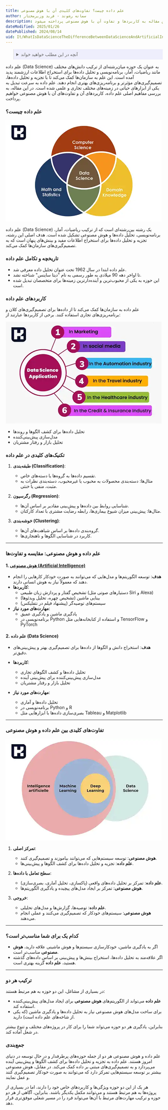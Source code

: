 ```yaml
---
title: علم داده چیست؟ تفاوت‌های کلیدی آن با هوش مصنوعی
author: سمانه رشوند - فربد وزیرمختار
description: علم داده ترکیبی از ریاضیات، آمار و برنامه‌نویسی است که به استخراج بینش از داده‌ها کمک می‌کند. در این مقاله به کاربردها و تفاوت آن با هوش مصنوعی پرداخته می‌شود.
dateModified: 2025/01/26
datePublished: 2024/08/14
uid: It/WhatIsDataScienceTheDifferenceBetweenDataScienceAndArtificialIntelligence
---
```

<blockquote style="background-color:#eeeefc; padding:0.5rem">
<details>
  <summary>آنچه در این مطلب خواهید خواند</summary>
  <ul>
    <li>علم داده چیست؟</li>
    <li>تاریخچه و تکامل علم داده</li>
    <li>کاربردهای علم داده</li>
    <li>تکنیک‌های کلیدی در علم داده</li>
    <li>علم داده و هوش مصنوعی: مقایسه و تفاوت‌ها</li>
    <li>تفاوت‌های کلیدی بین علم داده و هوش مصنوعی</li>
    <li>کدام یک برای شما مناسب‌تر است؟</li>
  </ul>
</details>
</blockquote>

علم داده (Data Science) به عنوان یک حوزه میان‌رشته‌ای از ترکیب دانش‌های مختلف مانند ریاضیات، آمار، برنامه‌نویسی و تحلیل داده‌ها برای استخراج اطلاعات ارزشمند پدید آمده است. این علم به سازمان‌ها کمک می‌کند تا با تجزیه و تحلیل داده‌ها، تصمیم‌گیری‌های مؤثرتر و برنامه‌ریزی‌های بهتری انجام دهند. علم داده به سرعت تبدیل به یکی از ابزارهای حیاتی در زمینه‌های مختلف تجاری و علمی شده است. در این مقاله، به بررسی مفاهیم اصلی علم داده، کاربردهای آن و تفاوت‌های آن با هوش مصنوعی خواهیم پرداخت.

### علم داده چیست؟ 

![علم داده چیست؟](./Images/DataScience.webp)

علم داده (Data Science) یک رشته بین‌رشته‌ای است که از ترکیب ریاضیات، آمار، برنامه‌نویسی، تحلیل داده‌ها و هوش مصنوعی تشکیل شده است. هدف اصلی این رشته، تجزیه و تحلیل داده‌ها برای استخراج اطلاعات مفید و بینش‌های پنهان است که به تصمیم‌گیری‌های سازمان‌ها کمک می‌کند.

### تاریخچه و تکامل علم داده
- علم داده ابتدا در سال 1962 تحت عنوان تحلیل داده معرفی شد.
- تا اواخر دهه 90 میلادی به طور رسمی به نام "دیتا ساینس" شناخته نشد.
- این حوزه به یکی از محبوب‌ترین و آینده‌دارترین زمینه‌ها برای متخصصان تبدیل شده است.

### کاربردهای علم داده
علم داده به سازمان‌ها کمک می‌کند تا از داده‌ها برای تصمیم‌گیری‌های کلان و برنامه‌ریزی‌های تجاری استفاده کنند. برخی از کاربردها عبارتند از:

![کاربرد های علم داده](./Images/DataScienceApplications.webp)

- تحلیل داده‌ها برای کشف الگوها و روندها
- مدل‌سازی پیش‌بینی‌کننده
- تحلیل بازار و رفتار مشتریان

### تکنیک‌های کلیدی در علم داده
1. **طبقه‌بندی (Classification)**:
   - تقسیم داده‌ها به گروه‌ها یا دسته‌های خاص.
   - مثال‌ها: دسته‌بندی محصولات به محبوب یا غیرمحبوب، دسته‌بندی نظرات به مثبت، منفی یا خنثی.

2. **رگرسیون (Regression)**:
   - شناسایی روابط بین داده‌ها و پیش‌بینی مقادیر بر اساس آن‌ها.
   - مثال‌ها: پیش‌بینی میزان شیوع بیماری‌ها، رابطه رضایت مشتری با تعداد کارکنان.

3. **خوشه‌بندی (Clustering)**:
   - گروه‌بندی داده‌ها بر اساس شباهت‌های آن‌ها.
   - کاربرد در شناسایی الگوها و ناهنجاری‌ها.

---

### علم داده و هوش مصنوعی: مقایسه و تفاوت‌ها

#### 1. **<a href="https://www.hooshkar.com/Wiki/InformationTechnology/ArtificialIntelligence" target="_blank">هوش مصنوعی (Artificial Intelligence)</a>**

- **هدف**: توسعه الگوریتم‌ها و مدل‌هایی که می‌توانند به صورت خودکار کارهایی را انجام دهند که معمولاً نیاز به هوش انسانی دارند.
- **کاربردها**: 
  - تشخیص گفتار و پردازش زبان طبیعی (دستیارهای صوتی مثل Siri و Alexa)
  - بینایی ماشین (تشخیص چهره، تحلیل ویدئوها)
  - سیستم‌های توصیه‌گر (پیشنهاد فیلم در نتفلیکس)
- **مهارت‌های مورد نیاز**: 
  - یادگیری ماشین و یادگیری عمیق
  - برنامه‌نویسی در Python و استفاده از کتابخانه‌هایی مثل TensorFlow و PyTorch

#### 2. علم داده (Data Science)
- **هدف**: استخراج دانش و الگوها از داده‌ها برای تصمیم‌گیری بهتر و پیش‌بینی‌های دقیق‌تر.
- **کاربردها**:
  - تحلیل داده‌ها و کشف الگوهای تجاری
  - مدل‌سازی پیش‌بینی‌کننده برای پیش‌بینی آینده
  - تحلیل بازار و رفتار مشتریان

- **مهارت‌های مورد نیاز**:
  - تحلیل داده‌ها و آماری
  - برنامه‌نویسی در Python و R
  - بصری‌سازی داده‌ها با ابزارهایی مثل Tableau و Matplotlib

---

### تفاوت‌های کلیدی بین علم داده و هوش مصنوعی

![تفاوت های کلیدی بین علم داده و هوش مصنوعی](./Images/DataScienceVsAi.webp)

1. **تمرکز اصلی**:
   - **هوش مصنوعی**: توسعه سیستم‌هایی که می‌توانند بیاموزند و تصمیم‌گیری کنند.
   - **علم داده**: تجزیه و تحلیل داده‌ها برای کشف الگوها و پیش‌بینی‌ها.

2. **سطح تعامل با داده‌ها**:
   - **علم داده**: تمرکز بر تحلیل داده‌های واقعی (پاکسازی، تحلیل آماری، بصری‌سازی).
   - **هوش مصنوعی**: تمرکز بر ایجاد مدل‌های پیچیده و یادگیری الگوریتم‌ها.

3. **خروجی**:
   - **علم داده**: توصیه‌ها، گزارش‌ها و مدل‌های تحلیلی.
   - **هوش مصنوعی**: سیستم‌های خودکار که تصمیم‌گیری می‌کنند و عملی انجام می‌دهند.

---

### کدام یک برای شما مناسب‌تر است؟
- اگر به یادگیری ماشین، خودکارسازی سیستم‌ها و هوش ماشینی علاقه دارید، **هوش مصنوعی** مناسب‌تر است.
- اگر علاقه‌مند به تحلیل داده‌ها، استخراج بینش‌ها و پیش‌بینی بر اساس داده‌های گذشته هستید، **علم داده** گزینه بهتری است.

---

### ترکیب هر دو
در بسیاری از مشاغل، این دو حوزه به هم مرتبط هستند:
- **علم داده** می‌تواند از الگوریتم‌های **هوش مصنوعی** برای ایجاد مدل‌های پیش‌بینی‌کننده استفاده کند.
- برای ساخت مدل‌های هوش مصنوعی نیاز به تحلیل داده‌ها و یادگیری ماشین (که یکی از شاخه‌های علم داده است) دارید.

بنابراین، یادگیری هر دو حوزه می‌تواند شما را برای کار در پروژه‌های مختلف و تنوع بیشتر در شغل آماده کند.

### جمع‌بندی

علم داده و هوش مصنوعی هر دو از جمله حوزه‌های پرطرفدار و در حال توسعه در دنیای امروز هستند. علم داده به تجزیه و تحلیل داده‌ها برای کشف الگوها و پیش‌بینی آینده می‌پردازد و به تصمیم‌گیری‌های مبتنی بر داده کمک می‌کند. در مقابل، هوش مصنوعی بیشتر بر توسعه سیستم‌هایی تمرکز دارد که می‌توانند به صورت خودکار تصمیم‌گیری کنند و عمل نمایند. 

هر یک از این دو حوزه ویژگی‌ها و کاربردهای خاص خود را دارند، اما در بسیاری از پروژه‌ها به هم مرتبط هستند و می‌توانند مکمل یکدیگر باشند. بنابراین، آگاهی از هر دو حوزه و ترکیب مهارت‌های مرتبط با آن‌ها می‌تواند فرد را در مسیر شغلی موفق‌تری قرار دهد.